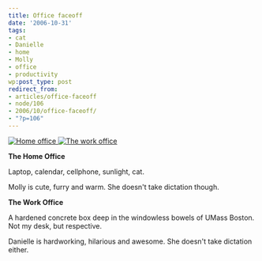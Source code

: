 ```yaml
---
title: Office faceoff
date: '2006-10-31'
tags:
- cat
- Danielle
- home
- Molly
- office
- productivity
wp:post_type: post
redirect_from:
- articles/office-faceoff
- node/106
- 2006/10/office-faceoff/
- "?p=106"
---
```


[ ![Home office](http://static.flickr.com/102/285052618_3f60156e62_m.jpg) ](http://www.flickr.com/photos/bensheldon/285052618/ "Photo Sharing") [ ![The work office](http://static.flickr.com/116/285058957_7d854a698e_m.jpg) ](http://www.flickr.com/photos/bensheldon/285058957/ "Photo Sharing")

**The Home Office**

Laptop, calendar, cellphone, sunlight, cat.

Molly is cute, furry and warm. She doesn't take dictation though.

**The Work Office**

A hardened concrete box deep in the windowless bowels of UMass Boston. Not my desk, but respective.

Danielle is hardworking, hilarious and awesome. She doesn't take dictation either.
